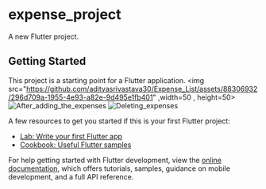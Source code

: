 # expense_project

A new Flutter project.

## Getting Started

This project is a starting point for a Flutter application.
<img src="https://github.com/adityasrivastava30/Expense_List/assets/88306932/296d709a-1955-4e93-a82e-9d495e1fb401" ,width=50 , height=50>
![After_adding_the_expenses](https://github.com/adityasrivastava30/Expense_List/assets/88306932/f6b0978b-6d7e-4f07-9d1d-d4463a527a29)
![Deleting_expenses](https://github.com/adityasrivastava30/Expense_List/assets/88306932/2bfd5a6a-5ac8-4b13-8048-39b51cf9e9f8)


A few resources to get you started if this is your first Flutter project:

- [Lab: Write your first Flutter app](https://docs.flutter.dev/get-started/codelab)
- [Cookbook: Useful Flutter samples](https://docs.flutter.dev/cookbook)

For help getting started with Flutter development, view the
[online documentation](https://docs.flutter.dev/), which offers tutorials,
samples, guidance on mobile development, and a full API reference.
